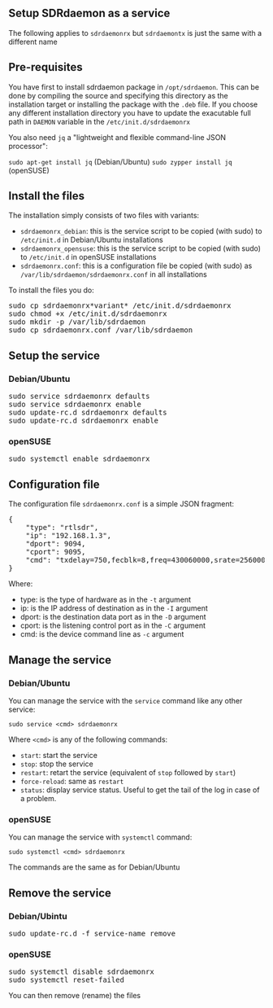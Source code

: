 ## Setup SDRdaemon as a service ##

The following applies to `sdrdaemonrx` but `sdrdaemontx` is just the same with a different name

<h2>Pre-requisites</h2>

You have first to install sdrdaemon package in `/opt/sdrdaemon`. This can be done by compiling the source and specifying this directory as the installation target or installing the package with the `.deb` file. If you choose any different installation directory you have to update the exacutable full path in `DAEMON` variable in the `/etc/init.d/sdrdaemonrx` 

You also need `jq` a "lightweight and flexible command-line JSON processor":

`sudo apt-get install jq` (Debian/Ubuntu)
`sudo zypper install jq` (openSUSE)

<h2>Install the files</h2>

The installation simply consists of two files with variants:

  - `sdrdaemonrx_debian`: this is the service script to be copied (with sudo) to `/etc/init.d` in Debian/Ubuntu installations
  - `sdrdaemonrx_opensuse`: this is the service script to be copied (with sudo) to `/etc/init.d` in openSUSE installations
  - `sdrdaemonrx.conf`: this is a configuration file be copied (with sudo) as `/var/lib/sdrdaemon/sdrdaemonrx.conf` in all installations
  
To install the files you do:

<pre>
sudo cp sdrdaemonrx*variant* /etc/init.d/sdrdaemonrx
sudo chmod +x /etc/init.d/sdrdaemonrx
sudo mkdir -p /var/lib/sdrdaemon
sudo cp sdrdaemonrx.conf /var/lib/sdrdaemon
</pre>

<h2>Setup the service</h2>

<h3>Debian/Ubuntu</h3>

<pre>
sudo service sdrdaemonrx defaults
sudo service sdrdaemonrx enable
sudo update-rc.d sdrdaemonrx defaults
sudo update-rc.d sdrdaemonrx enable
</pre>

<h3>openSUSE</h3>

<pre>
sudo systemctl enable sdrdaemonrx
</pre>

<h2>Configuration file</h2>

The configuration file `sdrdaemonrx.conf` is a simple JSON fragment:

<pre>
{
    "type": "rtlsdr",
    "ip": "192.168.1.3",
    "dport": 9094,
    "cport": 9095,
    "cmd": "txdelay=750,fecblk=8,freq=430060000,srate=256000,gain=49.6,fcpos=2,decim=2,ppmp=69"
}
</pre>

Where:

  - type: is the type of hardware as in the `-t` argument
  - ip: is the IP address of destination as in the `-I` argument
  - dport: is the destination data port as in the `-D` argument
  - cport: is the listening control port as in the `-C` argument
  - cmd: is the device command line as `-c` argument
  
<h2>Manage the service</h2>
  
<h3>Debian/Ubuntu</h3>

You can manage the service with the `service` command like any other service:

`sudo service <cmd> sdrdaemonrx`

Where `<cmd>` is any of the following commands:

  - `start`: start the service
  - `stop`: stop the service
  - `restart`: retart the service (equivalent of `stop` followed by `start`)
  - `force-reload`: same as `restart`
  - `status`: display service status. Useful to get the tail of the log in case of a problem.
  
<h3>openSUSE</h3>

You can manage the service with `systemctl` command:

`sudo systemctl <cmd> sdrdaemonrx`

The <cmd> commands are the same as for Debian/Ubuntu 

<h2>Remove the service</h2>

<h3>Debian/Ubintu</h3>

<pre>
sudo update-rc.d -f service-name remove
</pre>

<h3>openSUSE</h3>

<pre>
sudo systemctl disable sdrdaemonrx
sudo systemctl reset-failed
</pre>

You can then remove (rename) the files
